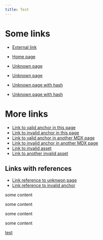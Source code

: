 ```yaml
---
title: Test
---
```


# Some links

- [External link](https://starlight.astro.build/)

- [Home page](/)

- [Unknown page](/unknown)
- [Unknown page](/unknown/)

- [Unknown page with hash](/unknown#title)
- [Unknown page with hash](/unknown/#title)

# More links

- [Link to valid anchor in this page](#some-links)
- [Link to invalid anchor in this page](#links)
- [Link to valid anchor in another MDX page](/guides/example/#some-links)
- [Link to invalid anchor in another MDX page](/guides/example/#links)
- [Link to invalid asset](/icon.svg)
- [Link to another invalid asset](/guidelines/ui.pdf)

## Links with references

- [Link reference to unknwon page][ref-unknown-page]
- [Link reference to invalid anchor][ref-invalid-anchor]

[ref-unknown-page]: /unknown-ref
[ref-invalid-anchor]: #unknown-ref

<div id="aDiv">
some content

some content

some content

some content

  <a href="#anotherDiv">
    test
  </a>
</div>
